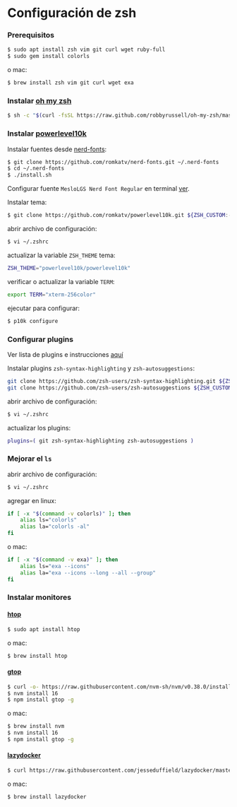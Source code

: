 # Configuración de **zsh**

### Prerequisitos

```bash
$ sudo apt install zsh vim git curl wget ruby-full
$ sudo gem install colorls
```

o mac:

```bash
$ brew install zsh vim git curl wget exa
```

### Instalar [oh my zsh](https://ohmyz.sh/)

```bash
$ sh -c "$(curl -fsSL https://raw.github.com/robbyrussell/oh-my-zsh/master/tools/install.sh)"
```

### Instalar [powerlevel10k](https://github.com/romkatv/powerlevel10k)

Instalar fuentes desde [nerd-fonts](https://github.com/romkatv/nerd-fonts):

```bash
$ git clone https://github.com/romkatv/nerd-fonts.git ~/.nerd-fonts
$ cd ~/.nerd-fonts
$ ./install.sh
```

Configurar fuente `MesloLGS Nerd Font Regular` en terminal [ver](https://github.com/romkatv/powerlevel10k#meslo-nerd-font-patched-for-powerlevel10k).

Instalar tema:

```bash
$ git clone https://github.com/romkatv/powerlevel10k.git ${ZSH_CUSTOM:-~/.oh-my-zsh/custom}/themes/powerlevel10k
```

abrir archivo de configuración:

```bash
$ vi ~/.zshrc
```

actualizar la variable `ZSH_THEME` tema:

```bash
ZSH_THEME="powerlevel10k/powerlevel10k"
```

verificar o actualizar la variable `TERM`:

```bash
export TERM="xterm-256color"
```

ejecutar para configurar:

```bash
$ p10k configure
```

### Configurar plugins

Ver lista de plugins e instrucciones [aquí](https://github.com/ohmyzsh/ohmyzsh/wiki/Plugins)

Instalar plugins `zsh-syntax-highlighting` y `zsh-autosuggestions`:

```bash
git clone https://github.com/zsh-users/zsh-syntax-highlighting.git ${ZSH_CUSTOM:-~/.oh-my-zsh/custom}/plugins/zsh-syntax-highlighting
git clone https://github.com/zsh-users/zsh-autosuggestions ${ZSH_CUSTOM:-~/.oh-my-zsh/custom}/plugins/zsh-autosuggestions
```

abrir archivo de configuración:

```bash
$ vi ~/.zshrc
```

actualizar los plugins:

```bash
plugins=( git zsh-syntax-highlighting zsh-autosuggestions )
```

### Mejorar el `ls`

abrir archivo de configuración:

```bash
$ vi ~/.zshrc
```

agregar en linux:

```bash
if [ -x "$(command -v colorls)" ]; then
    alias ls="colorls"
    alias la="colorls -al"
fi
```

o mac:

```bash
if [ -x "$(command -v exa)" ]; then
    alias ls="exa --icons"
    alias la="exa --icons --long --all --group"
fi
```

### Instalar monitores

#### [htop](https://htop.dev/)

```bash
$ sudo apt install htop
```

o mac:

```bash
$ brew install htop
```

#### [gtop](https://github.com/aksakalli/gtop)

```bash
$ curl -o- https://raw.githubusercontent.com/nvm-sh/nvm/v0.38.0/install.sh | bash
$ nvm install 16
$ npm install gtop -g
```

o mac:

```bash
$ brew install nvm
$ nvm install 16
$ npm install gtop -g
```

#### [lazydocker](https://github.com/jesseduffield/lazydocker)

```bash
$ curl https://raw.githubusercontent.com/jesseduffield/lazydocker/master/scripts/install_update_linux.sh | bash
```

o mac:

```bash
$ brew install lazydocker
```